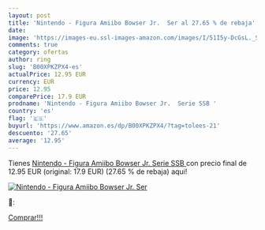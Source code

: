 ```yaml
---
layout: post
title: 'Nintendo - Figura Amiibo Bowser Jr.  Ser al 27.65 % de rebaja'
date: 
image: 'https://images-eu.ssl-images-amazon.com/images/I/51I5y-DcGsL._SL200_.jpg'
comments: true
category: ofertas
author: ring
slug: 'B00XPKZPX4-es'
actualPrice: 12.95 EUR
currency: EUR
price: 12.95
comparePrice: 17.9 EUR
prodname: 'Nintendo - Figura Amiibo Bowser Jr.  Serie SSB '
country: 'es'
flag: '🇪🇸'
buyurl: 'https://www.amazon.es/dp/B00XPKZPX4/?tag=tolees-21'
descuento: '27.65'
average: '12.95'
---
```


Tienes [Nintendo - Figura Amiibo Bowser Jr.  Serie SSB ](https://www.amazon.es/dp/B00XPKZPX4/?tag=tolees-21) con precio final de  12.95 EUR (original: 17.9 EUR) (27.65 %  de rebaja) aqui!

[![Nintendo - Figura Amiibo Bowser Jr.  Ser](https://images-eu.ssl-images-amazon.com/images/I/51I5y-DcGsL._SL200_.jpg)](https://www.amazon.es/dp/B00XPKZPX4/?tag=tolees-21)

🔎:


[Comprar!!!](https://www.amazon.es/dp/B00XPKZPX4/?tag=tolees-21)
